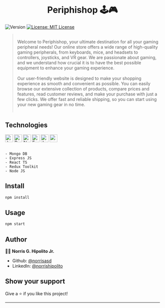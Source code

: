 <h1 align="center">Periphishop 🕹️🎮</h1>
<p>
  <img alt="Version" src="https://img.shields.io/badge/version-0.1.0-blue.svg?cacheSeconds=2592000" />
  <a href="#" target="_blank">
    <img alt="License: MIT License" src="https://img.shields.io/badge/License-MIT License-yellow.svg" />
  </a>
</p>

> <br> Welcome to Periphishop, your ultimate destination for all your gaming peripheral needs! Our online store offers a wide range of high-quality gaming peripherals, from keyboards, mice, and headsets to controllers, joysticks, and VR gear. We are passionate about gaming, and we understand how crucial it is to have the best possible equipment to enhance your gaming experience.<br><br>
> Our user-friendly website is designed to make your shopping experience as smooth and convenient as possible. You can easily browse our extensive collection of products, compare prices and features, read customer reviews, and make your purchase with just a few clicks. We offer fast and reliable shipping, so you can start using your new gaming gear in no time.<br><br>

<!-- ### ✨ [Demo](https://s9.gifyu.com/images/Ninja-Store.gif) -->

## Technologies

<a href="https://developer.mozilla.org/en-US/docs/Web/JavaScript" target="_blank" rel="noreferrer"><img src="https://raw.githubusercontent.com/danielcranney/readme-generator/main/public/icons/skills/javascript-colored.svg" width="25" height="25" alt="JavaScript" /></a>
<a href="https://reactjs.org/" target="_blank" rel="noreferrer"><img src="https://raw.githubusercontent.com/danielcranney/readme-generator/main/public/icons/skills/react-colored.svg" width="25" height="25" alt="React" /></a>
<a href="https://nodejs.org/en/" target="_blank" rel="noreferrer"><img src="https://raw.githubusercontent.com/danielcranney/readme-generator/main/public/icons/skills/nodejs-colored.svg" width="25" height="25" alt="NodeJS" /></a>
<a href="https://expressjs.com/" target="_blank" rel="noreferrer"><img src="https://raw.githubusercontent.com/danielcranney/readme-generator/main/public/icons/skills/express-colored-dark.svg" width="25" height="25" alt="Express" /></a>
<a href="https://developer.mozilla.org/en-US/docs/Web/JavaScript" target="_blank" rel="noreferrer"><img src="https://raw.githubusercontent.com/danielcranney/readme-generator/main/public/icons/skills/typescript-colored.svg" width="25" height="25" alt="JavaScript" /></a>
<a href="https://www.vectorlogo.zone/logos/mongodb/index.html" target="_blank" alt="MongoDB"><img src="https://www.vectorlogo.zone/logos/mongodb/mongodb-icon.svg" height="25" width="25"></a>

```

- Mongo DB
- Express JS
- React TS
- Redux Toolkit
- Node JS
```

## Install

```sh
npm install
```

## Usage

```sh
npm start
```

## Author

👨‍💻 **Norris G. Hipolito Jr.**

- Github: [@norrisasd](https://github.com/norrisasd)
- LinkedIn: [@norrishipolito](https://www.linkedin.com/in/norris-hipolito-jr-a67574209/)

## Show your support

Give a ⭐️ if you like this project!

---

